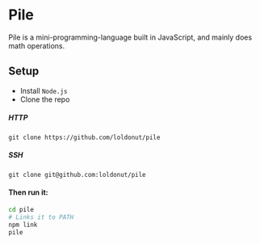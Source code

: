 # Pile
Pile is a mini-programming-language built in JavaScript, and mainly does math operations.

## Setup

- Install `Node.js`
- Clone the repo
##### HTTP
```sh-session
git clone https://github.com/loldonut/pile
```
##### SSH
```sh-session
git clone git@github.com:loldonut/pile
```

#### Then run it:
```bash
cd pile
# Links it to PATH
npm link
pile
```
